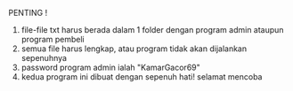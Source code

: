 PENTING !
1. file-file txt harus berada dalam 1 folder dengan program admin ataupun program pembeli
2. semua file harus lengkap, atau program tidak akan dijalankan sepenuhnya
3. password program admin ialah "KamarGacor69"
4. kedua program ini dibuat dengan sepenuh hati! selamat mencoba
